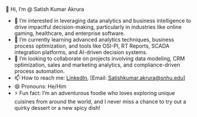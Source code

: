 👋 Hi, I’m @ Satish Kumar Akrura  
- 👀 I’m interested in leveraging data analytics and business intelligence to drive impactful decision-making, particularly in industries like online gaming, healthcare, and enterprise software.  
- 🌱 I’m currently learning advanced analytics techniques, business process optimization, and tools like OSI-PI, RT Reports, SCADA integration platforms, and AI-driven decision systems.  
- 💞️ I’m looking to collaborate on projects involving data modeling, CRM optimization, sales and marketing analytics, and compliance-driven process automation.  
- 📫 How to reach me: [LinkedIn](https://www.linkedin.com/in/satishakrura/), [Email: Satishkumar.akrura@snhu.edu]  
- 😄 Pronouns: He/Him  
- ⚡ Fun fact: I’m an adventurous foodie who loves exploring unique cuisines from around the world, and I never miss a chance to try out a quirky dessert or a new spicy dish!
